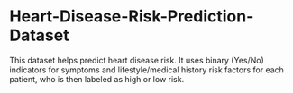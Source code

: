 # Heart-Disease-Risk-Prediction-Dataset
This dataset helps predict heart disease risk.  It uses binary (Yes/No) indicators for symptoms and lifestyle/medical history risk factors for each patient, who is then labeled as high or low risk.
